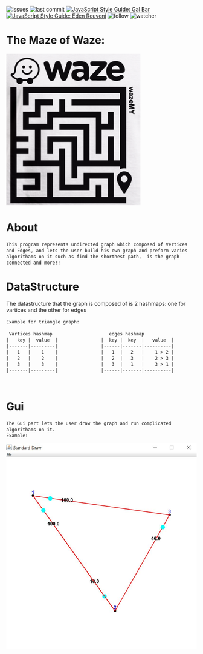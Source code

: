 ![issues](https://img.shields.io/github/issues/galbar07/The-Maze-of-Waze)
![last commit](https://img.shields.io/github/last-commit/galbar07/The-Maze-of-Waze)
[![JavaScript Style Guide: Gal Bar](https://img.shields.io/badge/Gal%20Bar-linkedin-brightgreen.svg?style=flat)](https://il.linkedin.com/in/gal-bar-576638173?trk=people-guest_profile-result-card_result-card_full-click)
[![JavaScript Style Guide: Eden Reuveni](https://img.shields.io/badge/Eden%20Reuveni-linkedin-brightgreen.svg?style=flat)](https://www.linkedin.com/in/eden-reuveni/)
![follow](https://img.shields.io/github/followers/galbar07?label=Follow&style=social)
![watcher](https://img.shields.io/github/watchers/galbar07/Assigment-2-OP?label=Watcher&style=social)

# The Maze of Waze:
![Image](images/waze_maze.PNG)    


#
#             About
```
This program represents undirected graph which composed of Vertices and Edges, and lets the user build his own graph and preform varies algorithams on it such as find the shorthest path,  is the graph connected and more!! 
```

#  DataStructure
The datastructure that the graph is composed of is 2 hashmaps: one for vartices and the other for edges 
```
Example for triangle graph:

 Vartices hashmap                     edges hashmap                       
|   key |  value  |                |  key |  key  |   value  | 
|-------|---------|                |------|-------|----------|
|   1   |    1    |                |   1  |   2   |    1 > 2 |
|   2   |    2    |                |   2  |   3   |    2 > 3 |
|   3   |    3    |                |   3  |   1   |    3 > 1 |
|-------|---------|                |------|-------|----------|



```

# Gui
```
The Gui part lets the user draw the graph and run complicated algorithams on it.
Example:
```

![Image](images/Capture7.JPG)    











